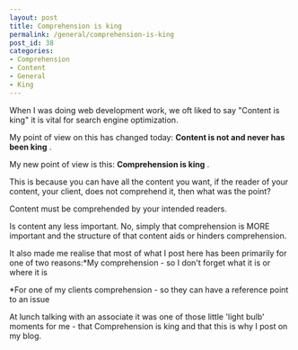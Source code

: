 ```yaml
---
layout: post
title: Comprehension is king
permalink: /general/comprehension-is-king
post_id: 38
categories:
- Comprehension
- Content
- General
- King
---
```


When I was doing web development work, we oft liked to say "Content is king" it is vital for search engine optimization.

My point of view on this has changed today:
**Content is not and never has been king**
.

My new point of view is this:
**Comprehension is king**
.

This is because you can have all the content you want, if the reader of your content, your client, does not comprehend it, then what was the point?

Content must be comprehended by your intended readers.

Is content any less important. No, simply that comprehension is MORE important and the structure of that content aids or hinders comprehension.

It also made me realise that most of what I post here has been primarily for one of two reasons:*My comprehension - so I don't forget what it is or where it is


*For one of my clients comprehension - so they can have a reference point to an issue

At lunch talking with an associate it was one of those little 'light bulb' moments for me - that Comprehension is king and that this is why I post on my blog.
